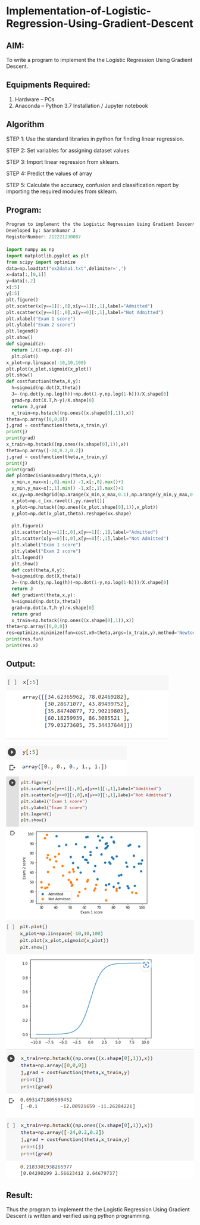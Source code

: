 # Implementation-of-Logistic-Regression-Using-Gradient-Descent

## AIM:
To write a program to implement the the Logistic Regression Using Gradient Descent.

## Equipments Required:
1. Hardware – PCs
2. Anaconda – Python 3.7 Installation / Jupyter notebook

## Algorithm
STEP 1:
Use the standard libraries in python for finding linear regression.

STEP 2:
Set variables for assigning dataset values

STEP 3:
Import linear regression from sklearn.

STEP 4:
Predict the values of array

STEP 5:
Calculate the accuracy, confusion and classification report by importing the required modules from sklearn.
## Program:
```py
Program to implement the the Logistic Regression Using Gradient Descent.
Developed by: Sarankumar J
RegisterNumber: 212221230087

import numpy as np
import matplotlib.pyplot as plt
from scipy import optimize
data=np.loadtxt("ex2data1.txt",delimiter=',')
x=data[:,[0,1]]
y=data[:,2]
x[:5]
y[:5]
plt.figure()
plt.scatter(x[y==1][:,0],x[y==1][:,1],label="Admitted")
plt.scatter(x[y==0][:,0],x[y==0][:,1],label="Not Admitted")
plt.xlabel("Exam 1 score")
plt.ylabel("Exam 2 score")
plt.legend()
plt.show()
def sigmoid(z):
  return 1/(1+np.exp(-z))
  plt.plot()
x_plot=np.linspace(-10,10,100)
plt.plot(x_plot,sigmoid(x_plot))
plt.show()
def costfunction(theta,X,y):
  h=sigmoid(np.dot(X,theta))
  J=-(np.dot(y,np.log(h))+np.dot(1-y,np.log(1-h)))/X.shape[0]
  grad=np.dot(X.T,h-y)/X.shape[0]
  return J,grad
  x_train=np.hstack((np.ones((x.shape[0],1)),x))
theta=np.array([0,0,0])
j,grad = costfunction(theta,x_train,y)
print(j)
print(grad)
x_train=np.hstack((np.ones((x.shape[0],1)),x))
theta=np.array([-24,0.2,0.2])
j,grad = costfunction(theta,x_train,y)
print(j)
print(grad)
def plotDecisionBoundary(theta,x,y):
  x_min,x_max=x[:,0].min() -1,x[:,0].max()+1
  y_min,y_max=x[:,1].min() -1,x[:,1].max()+1
  xx,yy=np.meshgrid(np.arange(x_min,x_max,0.1),np.arange(y_min,y_max,0.1))
  x_plot=np.c_[xx.ravel(),yy.ravel()]
  x_plot=np.hstack((np.ones((x_plot.shape[0],1)),x_plot))
  y_plot=np.dot(x_plot,theta).reshape(xx.shape)

  plt.figure()
  plt.scatter(x[y==1][:,0],x[y==1][:,1],label="Admitted")
  plt.scatter(x[y==0][:,0],x[y==0][:,1],label="Not Admitted")
  plt.xlabel("Exam 1 score")
  plt.ylabel("Exam 2 score")
  plt.legend()
  plt.show()
  def cost(theta,X,y):
  h=sigmoid(np.dot(X,theta))
  J=-(np.dot(y,np.log(h))+np.dot(1-y,np.log(1-h)))/X.shape[0]
  return J
  def gradient(theta,x,y):
  h=sigmoid(np.dot(x,theta))
  grad=np.dot(x.T,h-y)/x.shape[0]
  return grad
  x_train=np.hstack((np.ones((x.shape[0],1)),x))
theta=np.array([0,0,0])
res=optimize.minimize(fun=cost,x0=theta,args=(x_train,y),method='Newton-CG',jac=gradient)
print(res.fun)
print(res.x)
```

## Output:
![logistic regression using gradient descent](op1.png)

![logistic regression using gradient descent](op2.png)
![logistic regression using gradient descent](op3.png)
![logistic regression using gradient descent](op4.png)
![logistic regression using gradient descent](op5.png)


## Result:
Thus the program to implement the the Logistic Regression Using Gradient Descent is written and verified using python programming.

